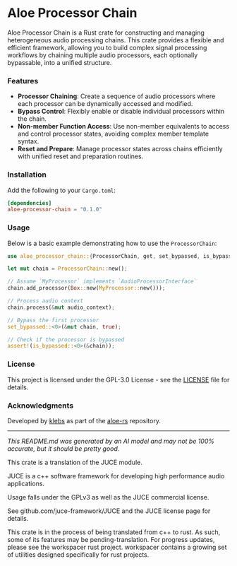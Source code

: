 # Aloe Processor Chain

Aloe Processor Chain is a Rust crate for constructing and managing heterogeneous audio processing chains. This crate provides a flexible and efficient framework, allowing you to build complex signal processing workflows by chaining multiple audio processors, each optionally bypassable, into a unified structure. 

### Features

- **Processor Chaining**: Create a sequence of audio processors where each processor can be dynamically accessed and modified.
- **Bypass Control**: Flexibly enable or disable individual processors within the chain.
- **Non-member Function Access**: Use non-member equivalents to access and control processor states, avoiding complex member template syntax.
- **Reset and Prepare**: Manage processor states across chains efficiently with unified reset and preparation routines.

### Installation
Add the following to your `Cargo.toml`:

```toml
[dependencies]
aloe-processor-chain = "0.1.0"
```

### Usage
Below is a basic example demonstrating how to use the `ProcessorChain`:

```rust
use aloe_processor_chain::{ProcessorChain, get, set_bypassed, is_bypassed};

let mut chain = ProcessorChain::new();

// Assume `MyProcessor` implements `AudioProcessorInterface`
chain.add_processor(Box::new(MyProcessor::new()));

// Process audio context
chain.process(&mut audio_context);

// Bypass the first processor
set_bypassed::<0>(&mut chain, true);

// Check if the processor is bypassed
assert!(is_bypassed::<0>(&chain));
```

### License

This project is licensed under the GPL-3.0 License - see the [LICENSE](LICENSE) file for details.

### Acknowledgments

Developed by [klebs](https://github.com/klebs6) as part of the [aloe-rs](https://github.com/klebs6/aloe-rs) repository.

---
*This README.md was generated by an AI model and may not be 100% accurate, but it should be pretty good.*

This crate is a translation of the JUCE module.

JUCE is a c++ software framework for developing high performance audio applications.

Usage falls under the GPLv3 as well as the JUCE commercial license.

See github.com/juce-framework/JUCE and the JUCE license page for details.

This crate is in the process of being translated from c++ to rust. As such, some of its features may be pending-translation. For progress updates, please see the workspacer rust project. workspacer contains a growing set of utilities designed specifically for rust projects.
